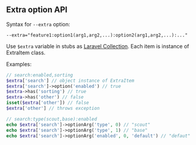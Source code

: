 ## Extra option API

Syntax for `--extra` option:
```
--extra="feature1:option1(arg1,arg2,...):option2(arg1,arg2,...):..."
```

Use `$extra` variable in stubs as [Laravel Collection](https://laravel.com/docs/5.6/collections).
Each item is instance of ExtraItem class.

Examples:

```php
// search:enabled,sorting
$extra['search'] // object instance of ExtraItem
$extra['search']->option('enabled') // true
$extra->has('sorting') // true
$extra->has('other') // false
isset($extra['other']) // false
$extra['other'] // throws exception

// search:type(scout,base):enabled
echo $extra['search']->optionArg('type', 0) // "scout"
echo $extra['search']->optionArg('type', 1) // "base"
echo $extra['search']->optionArg('enabled', 0, 'default') // "defaut"

```
